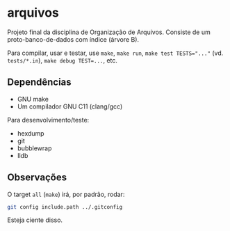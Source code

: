 arquivos
========

Projeto final da disciplina de Organização de Arquivos. Consiste de um
proto-banco-de-dados com índice (árvore B).

Para compilar, usar e testar, use `make`, `make run`, `make test TESTS="..."`
(vd. `tests/*.in`), `make debug TEST=...`, etc.

## Dependências

 - GNU make
 - Um compilador GNU C11 (clang/gcc)

Para desenvolvimento/teste:

 - hexdump
 - git
 - bubblewrap
 - lldb

## Observações

O target `all` (`make`) irá, por padrão, rodar:

```sh
git config include.path ../.gitconfig
```

Esteja ciente disso.
